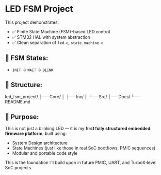 # LED FSM Project

This project demonstrates:
- ✅ Finite State Machine (FSM)-based LED control
- ✅ STM32 HAL with system abstraction
- ✅ Clean separation of `led.c`, `state_machine.c`

## 🔁 FSM States:
- `INIT` → `WAIT` → `BLINK`

## 📁 Structure:
led_fsm_project/
├── Core/
│ ├── Inc/
│ └── Src/
├── Docs/
└── README.md
## 📌 Purpose:
This is not just a blinking LED — it is my **first fully structured embedded firmware platform**, built using:
- System Design architecture
- State Machines (just like those in real SoC bootflows, PMIC sequences)
- Modular and portable code style

This is the foundation I’ll build upon in future PMIC, UART, and TurboX-level SoC projects.
